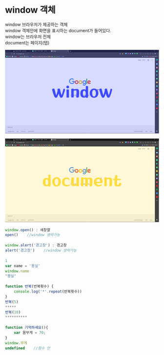 # window 객체

window 브라우저가 제공하는 객체  
window 객체안에 화면을 표시하는 document가 들어있다.   
window는 브라우저 전체  
document는 페이지\(탭\)

![](../.gitbook/assets/image%20%2816%29.png)

![](../.gitbook/assets/image%20%2815%29.png)

```javascript
window.open() : 새창열
open()    //window 생략가능 

window.alert('경고창') : 경고창
alert('경고창')    //window 생략가능

1
var name = '몽실'
window.name
"몽실" 

function 반복(반복횟수) {
    console.log('*'.repeat(반복횟수))
}
반복(5)
*****
반복(10)
**********

function 기억하세요(){
    var 몸무게 = 70;
}
window.무게
undefined    //함수 안

```



